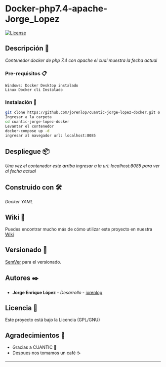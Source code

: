 # Docker-php7.4-apache-Jorge_Lopez
[![License](https://img.shields.io/badge/License-Apache%202.0-blue.svg)](https://opensource.org/licenses/Apache-2.0)

## Descripción 🚀

_Contenedor docker de php 7.4 con apache el cual muestra la fecha actual_

### Pre-requisitos 📋
```
Windows: Docker Desktop instalado
Linux Docker cli Instalado
```
### Instalación 🔧
```bash
git clone https://github.com/jorenlop/cuantic-jorge-lopez-docker.git o descargar el zip
Ingresar a la carpeta
cd cuantic-jorge-lopez-docker
Levantar el contenedor
docker-compose up -d
ingresar al navegador url: localhost:8085
```

## Despliegue 📦

_Una vez el contenedor este arriba ingresar a la url: localhost:8085 para ver al fecha actual_

## Construido con 🛠️

_Docker_
_YAML_

## Wiki 📖

Puedes encontrar mucho más de cómo utilizar este proyecto en nuestra [Wiki](https://github.com/jorenlop/cuantic-jorge-lopez-docker/wiki)

## Versionado 📌

[SemVer](https://semver.org/) para el versionado.

## Autores ✒️

* **Jorge Enrique López** - *Desarrollo* - [jorenlop](#jorenlop)

## Licencia 📄

Este proyecto está bajo la Licencia (GPL/GNU) 

## Agradecimientos 🎁

* Gracias a CUANTIC 📢
* Despues nos tomamos un café ☕ 
---
